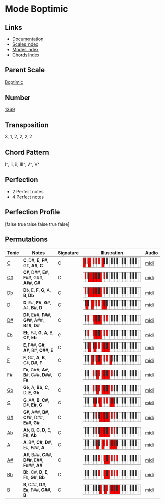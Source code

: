 # Mode Boptimic

## Links

- [Documentation](README.md)
- [Scales Index](Scales.md)
- [Modes Index](Modes.md)
- [Chords Index](Chords.md)

## Parent Scale

[Boptimic](ScaleBoptimic.md)

## Number

[1369](https://ianring.com/musictheory/scales/1369)

## Transposition

3, 1, 2, 2, 2, 2

## Chord Pattern

I⁺, ii, ii, III⁺, V⁺, V⁺

## Perfection

- 2 Perfect notes
- 4 Perfect notes

## Perfection Profile

[false true false false true false]

## Permutations

| Tonic | Notes | Signature | Illustration | Audio |
|-------|-------|-----------|--------------|-------|
| [C](ModeCNaturalBoptimic.md) | **C**, D#, **E**, **F#**, G#, **A#**, **C** | C | ![CNaturalBoptimic](ModeCNaturalBoptimic.png) | [midi](https://github.com/edipermadi/music/blob/main/docs/ModeCNaturalBoptimic.mid?raw=true) |
| [C#](ModeCSharpBoptimic.md) | **C#**, D##, **E#**, **F##**, G##, **A##**, **C#** | C | ![CSharpBoptimic](ModeCSharpBoptimic.png) | [midi](https://github.com/edipermadi/music/blob/main/docs/ModeCSharpBoptimic.mid?raw=true) |
| [Db](ModeDFlatBoptimic.md) | **Db**, E, **F**, **G**, A, **B**, **Db** | C | ![DFlatBoptimic](ModeDFlatBoptimic.png) | [midi](https://github.com/edipermadi/music/blob/main/docs/ModeDFlatBoptimic.mid?raw=true) |
| [D](ModeDNaturalBoptimic.md) | **D**, E#, **F#**, **G#**, A#, **B#**, **D** | C | ![DNaturalBoptimic](ModeDNaturalBoptimic.png) | [midi](https://github.com/edipermadi/music/blob/main/docs/ModeDNaturalBoptimic.mid?raw=true) |
| [D#](ModeDSharpBoptimic.md) | **D#**, E##, **F##**, **G##**, A##, **B##**, **D#** | C | ![DSharpBoptimic](ModeDSharpBoptimic.png) | [midi](https://github.com/edipermadi/music/blob/main/docs/ModeDSharpBoptimic.mid?raw=true) |
| [Eb](ModeEFlatBoptimic.md) | **Eb**, F#, **G**, **A**, B, **C#**, **Eb** | C | ![EFlatBoptimic](ModeEFlatBoptimic.png) | [midi](https://github.com/edipermadi/music/blob/main/docs/ModeEFlatBoptimic.mid?raw=true) |
| [E](ModeENaturalBoptimic.md) | **E**, F##, **G#**, **A#**, B#, **C##**, **E** | C | ![ENaturalBoptimic](ModeENaturalBoptimic.png) | [midi](https://github.com/edipermadi/music/blob/main/docs/ModeENaturalBoptimic.mid?raw=true) |
| [F](ModeFNaturalBoptimic.md) | **F**, G#, **A**, **B**, C#, **D#**, **F** | C | ![FNaturalBoptimic](ModeFNaturalBoptimic.png) | [midi](https://github.com/edipermadi/music/blob/main/docs/ModeFNaturalBoptimic.mid?raw=true) |
| [F#](ModeFSharpBoptimic.md) | **F#**, G##, **A#**, **B#**, C##, **D##**, **F#** | C | ![FSharpBoptimic](ModeFSharpBoptimic.png) | [midi](https://github.com/edipermadi/music/blob/main/docs/ModeFSharpBoptimic.mid?raw=true) |
| [Gb](ModeGFlatBoptimic.md) | **Gb**, A, **Bb**, **C**, D, **E**, **Gb** | C | ![GFlatBoptimic](ModeGFlatBoptimic.png) | [midi](https://github.com/edipermadi/music/blob/main/docs/ModeGFlatBoptimic.mid?raw=true) |
| [G](ModeGNaturalBoptimic.md) | **G**, A#, **B**, **C#**, D#, **E#**, **G** | C | ![GNaturalBoptimic](ModeGNaturalBoptimic.png) | [midi](https://github.com/edipermadi/music/blob/main/docs/ModeGNaturalBoptimic.mid?raw=true) |
| [G#](ModeGSharpBoptimic.md) | **G#**, A##, **B#**, **C##**, D##, **E##**, **G#** | C | ![GSharpBoptimic](ModeGSharpBoptimic.png) | [midi](https://github.com/edipermadi/music/blob/main/docs/ModeGSharpBoptimic.mid?raw=true) |
| [Ab](ModeAFlatBoptimic.md) | **Ab**, B, **C**, **D**, E, **F#**, **Ab** | C | ![AFlatBoptimic](ModeAFlatBoptimic.png) | [midi](https://github.com/edipermadi/music/blob/main/docs/ModeAFlatBoptimic.mid?raw=true) |
| [A](ModeANaturalBoptimic.md) | **A**, B#, **C#**, **D#**, E#, **F##**, **A** | C | ![ANaturalBoptimic](ModeANaturalBoptimic.png) | [midi](https://github.com/edipermadi/music/blob/main/docs/ModeANaturalBoptimic.mid?raw=true) |
| [A#](ModeASharpBoptimic.md) | **A#**, B##, **C##**, **D##**, E##, **F###**, **A#** | C | ![ASharpBoptimic](ModeASharpBoptimic.png) | [midi](https://github.com/edipermadi/music/blob/main/docs/ModeASharpBoptimic.mid?raw=true) |
| [Bb](ModeBFlatBoptimic.md) | **Bb**, C#, **D**, **E**, F#, **G#**, **Bb** | C | ![BFlatBoptimic](ModeBFlatBoptimic.png) | [midi](https://github.com/edipermadi/music/blob/main/docs/ModeBFlatBoptimic.mid?raw=true) |
| [B](ModeBNaturalBoptimic.md) | **B**, C##, **D#**, **E#**, F##, **G##**, **B** | C | ![BNaturalBoptimic](ModeBNaturalBoptimic.png) | [midi](https://github.com/edipermadi/music/blob/main/docs/ModeBNaturalBoptimic.mid?raw=true) |
